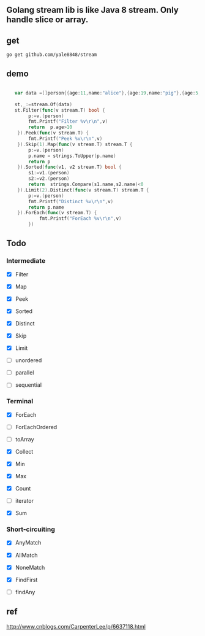 ## Golang stream lib is like Java 8 stream. Only handle slice or array.

## get


```
go get github.com/yale8848/stream

```

## demo

```go

   var data =[]person{{age:11,name:"alice"},{age:19,name:"pig"},{age:5,name:"cat"},{age:21,name:"bob"}}
   
   st,_:=stream.Of(data)
   st.Filter(func(v stream.T) bool {
   		p:=v.(person)
   		fmt.Printf("Filter %v\r\n",v)
   		return  p.age>10
   	}).Peek(func(v stream.T) {
   		fmt.Printf("Peek %v\r\n",v)
   	}).Skip(1).Map(func(v stream.T) stream.T {
   		p:=v.(person)
   		p.name = strings.ToUpper(p.name)
   		return p
   	}).Sorted(func(v1, v2 stream.T) bool {
   		s1:=v1.(person)
   		s2:=v2.(person)
   		return  strings.Compare(s1.name,s2.name)<0
   	}).Limit(2).Distinct(func(v stream.T) stream.T {
   		p:=v.(person)
   		fmt.Printf("Distinct %v\r\n",v)
   		return p.name
   	}).ForEach(func(v stream.T) {
      		fmt.Printf("ForEach %v\r\n",v)
      	})

```

## Todo

### Intermediate

- [x] Filter 
- [x] Map
- [x] Peek 

- [x] Sorted 
- [x] Distinct 
- [x] Skip 
- [x] Limit

- [ ] unordered 
- [ ] parallel 
- [ ] sequential 

### Terminal

- [x] ForEach 
- [ ] ForEachOrdered 
- [ ] toArray 
- [x] Collect 
- [x] Min 
- [x] Max
- [x] Count
- [ ] iterator
- [x] Sum


### Short-circuiting

- [x] AnyMatch
- [x] AllMatch
- [x] NoneMatch
- [x] FindFirst
- [ ] findAny



## ref

http://www.cnblogs.com/CarpenterLee/p/6637118.html

